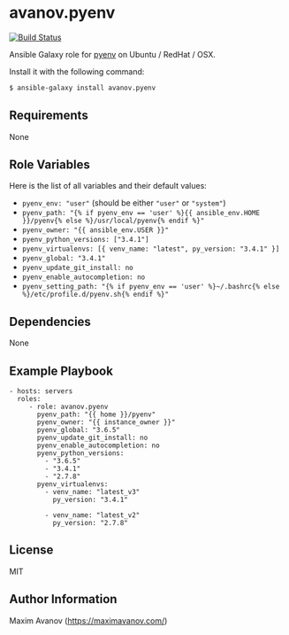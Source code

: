 # avanov.pyenv

[![Build Status](https://travis-ci.org/avanov/ansible-galaxy-pyenv.svg)](https://travis-ci.org/avanov/ansible-galaxy-pyenv)

Ansible Galaxy role for [pyenv](https://github.com/yyuu/pyenv) on Ubuntu / RedHat / OSX.

Install it with the following command:

```bash
$ ansible-galaxy install avanov.pyenv
```

## Requirements

None

## Role Variables

Here is the list of all variables and their default values:

- `pyenv_env: "user"` (should be either `"user"` or `"system"`)
- `pyenv_path: "{% if pyenv_env == 'user' %}{{ ansible_env.HOME }}/pyenv{% else %}/usr/local/pyenv{% endif %}"`
- `pyenv_owner: "{{ ansible_env.USER }}"`
- `pyenv_python_versions: ["3.4.1"]`
- `pyenv_virtualenvs: [{ venv_name: "latest", py_version: "3.4.1" }]`
- `pyenv_global: "3.4.1"`
- `pyenv_update_git_install: no`
- `pyenv_enable_autocompletion: no`
- `pyenv_setting_path: "{% if pyenv_env == 'user' %}~/.bashrc{% else %}/etc/profile.d/pyenv.sh{% endif %}"`

## Dependencies

None

## Example Playbook

    - hosts: servers
      roles:
         - role: avanov.pyenv
           pyenv_path: "{{ home }}/pyenv"
           pyenv_owner: "{{ instance_owner }}"
           pyenv_global: "3.6.5"
           pyenv_update_git_install: no
           pyenv_enable_autocompletion: no
           pyenv_python_versions:
             - "3.6.5"
             - "3.4.1"
             - "2.7.8"
           pyenv_virtualenvs:
             - venv_name: "latest_v3"
               py_version: "3.4.1"

             - venv_name: "latest_v2"
               py_version: "2.7.8"

## License

MIT

## Author Information

Maxim Avanov (https://maximavanov.com/)
